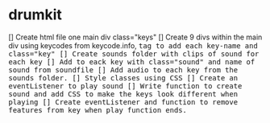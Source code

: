 # drumkit
[] Create html file one main div class="keys"
[] Create 9 divs within the main div using keycodes from keycode.info, <kbd> tag to add each key-name and class="key"
[] Create sounds folder with clips of sound for each key
[] Add <span> to eack key with class="sound" and name of sound from soundfile
[] Add audio to each key from the sounds folder.
[] Style  classes using CSS
[] Create an eventListener to play sound
[] Write function to create sound and add CSS to make the keys look different when playing
[] Create eventListener and function to remove features from key when play function ends.
